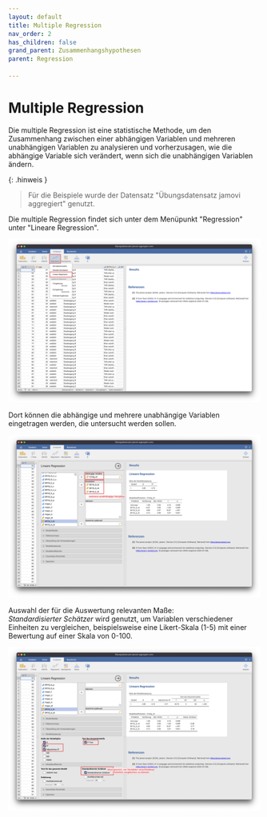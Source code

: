 ```yaml
---
layout: default
title: Multiple Regression
nav_order: 2
has_children: false
grand_parent: Zusammenhangshypothesen
parent: Regression

---
```


# Multiple Regression
Die multiple Regression ist eine statistische Methode, um den Zusammenhang zwischen einer abhängigen Variablen und mehreren unabhängigen Variablen zu analysieren und vorherzusagen, wie die abhängige Variable sich verändert, wenn sich die unabhängigen Variablen ändern.

{: .hinweis }
> Für die Beispiele wurde der Datensatz "Übungsdatensatz jamovi aggregiert" genutzt.

Die multiple Regression findet sich unter dem Menüpunkt "Regression" unter "Lineare Regression".

<a href="./pics/05_03_01_01.png" target="_blank">
  <img src="./pics/05_03_01_01.png"/>
</a>

Dort können die abhängige und mehrere unabhängige Variablen eingetragen werden, die untersucht werden sollen.

<a href="./pics/05_03_02_01.png" target="_blank">
  <img src="./pics/05_03_02_01.png"/>
</a>

Auswahl der für die Auswertung relevanten Maße:<br>
*Standardisierter Schätzer* wird genutzt, um Variablen verschiedener Einheiten zu vergleichen, beispielsweise eine Likert-Skala (1-5) mit einer Bewertung auf einer Skala von 0-100.

<a href="./pics/05_03_02_02.png" target="_blank">
  <img src="./pics/05_03_02_02.png"/>
</a>